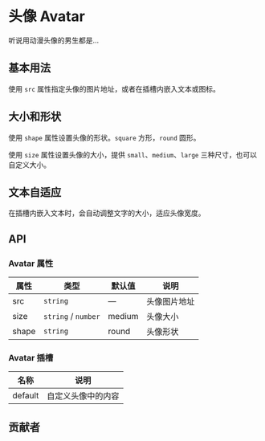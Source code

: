 # 头像 Avatar
听说用动漫头像的男生都是...


## 基本用法
使用 `src` 属性指定头像的图片地址，或者在插槽内嵌入文本或图标。
<demo src="./src/avatar/basic.vue"/>


## 大小和形状
使用 `shape` 属性设置头像的形状。`square` 方形，`round` 圆形。

使用 `size` 属性设置头像的大小，提供 `small`、`medium`、`large` 三种尺寸，也可以自定义大小。
<demo src="./src/avatar/shape.vue"/>


## 文本自适应
在插槽内嵌入文本时，会自动调整文字的大小，适应头像宽度。
<demo src="./src/avatar/auto.vue"/>


## API
### Avatar 属性
| 属性 | 类型 | 默认值 | 说明 |
| --- | --- | --- | --- |
| src | `string` | — | 头像图片地址 |
| size | `string` / `number` | medium | 头像大小 |
| shape | `string` | round | 头像形状 |

### Avatar 插槽
| 名称 | 说明 |
| --- | --- |
| default | 自定义头像中的内容 |


## 贡献者
<member></member>
